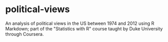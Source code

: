 # political-views
An analysis of political views in the US between 1974 and 2012 using R Markdown; part of the "Statistics with R" course taught by Duke University through Coursera.
